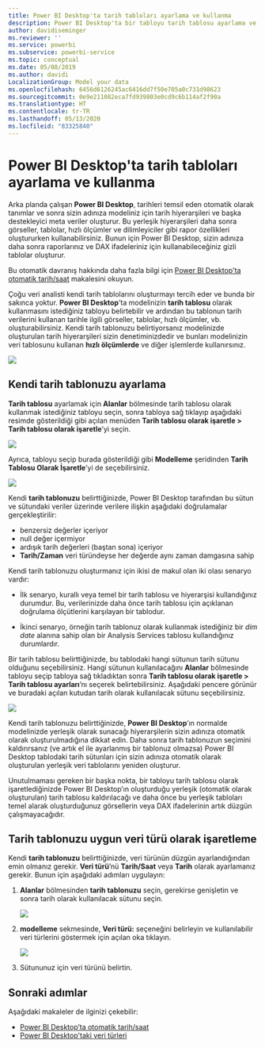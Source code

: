 ```yaml
---
title: Power BI Desktop'ta tarih tabloları ayarlama ve kullanma
description: Power BI Desktop'ta bir tabloyu tarih tablosu ayarlama ve bunun ne anlama geldiği hakkında bilgi edinin
author: davidiseminger
ms.reviewer: ''
ms.service: powerbi
ms.subservice: powerbi-service
ms.topic: conceptual
ms.date: 05/08/2019
ms.author: davidi
LocalizationGroup: Model your data
ms.openlocfilehash: 6456d6126245ac6416dd7f50e705a0c731d98623
ms.sourcegitcommit: 0e9e211082eca7fd939803e0cd9c6b114af2f90a
ms.translationtype: HT
ms.contentlocale: tr-TR
ms.lasthandoff: 05/13/2020
ms.locfileid: "83325840"
---
```

# <a name="set-and-use-date-tables-in-power-bi-desktop"></a>Power BI Desktop'ta tarih tabloları ayarlama ve kullanma

Arka planda çalışan **Power BI Desktop**, tarihleri temsil eden otomatik olarak tanımlar ve sonra sizin adınıza modeliniz için tarih hiyerarşileri ve başka destekleyici meta veriler oluşturur. Bu yerleşik hiyerarşileri daha sonra görseller, tablolar, hızlı ölçümler ve dilimleyiciler gibi rapor özellikleri oluştururken kullanabilirsiniz. Bunun için Power BI Desktop, sizin adınıza daha sonra raporlarınız ve DAX ifadeleriniz için kullanabileceğiniz gizli tablolar oluşturur.

Bu otomatik davranış hakkında daha fazla bilgi için [Power BI Desktop'ta otomatik tarih/saat](desktop-auto-date-time.md) makalesini okuyun.

Çoğu veri analisti kendi tarih tablolarını oluşturmayı tercih eder ve bunda bir sakınca yoktur. **Power BI Desktop**’ta modelinizin **tarih tablosu** olarak kullanmasını istediğiniz tabloyu belirtebilir ve ardından bu tablonun tarih verilerini kullanan tarihle ilgili görseller, tablolar, hızlı ölçümler, vb. oluşturabilirsiniz. Kendi tarih tablonuzu belirtiyorsanız modelinizde oluşturulan tarih hiyerarşileri sizin denetiminizdedir ve bunları modelinizin veri tablosunu kullanan **hızlı ölçümlerde** ve diğer işlemlerde kullanırsınız. 

![](media/desktop-date-tables/date-tables_01.png)

## <a name="setting-your-own-date-table"></a>Kendi tarih tablonuzu ayarlama

**Tarih tablosu** ayarlamak için **Alanlar** bölmesinde tarih tablosu olarak kullanmak istediğiniz tabloyu seçin, sonra tabloya sağ tıklayıp aşağıdaki resimde gösterildiği gibi açılan menüden **Tarih tablosu olarak işaretle > Tarih tablosu olarak işaretle**’yi seçin.

![](media/desktop-date-tables/date-tables_02.png)

Ayrıca, tabloyu seçip burada gösterildiği gibi **Modelleme** şeridinden **Tarih Tablosu Olarak İşaretle**’yi de seçebilirsiniz.

![](media/desktop-date-tables/date-tables_02b.png)

Kendi **tarih tablonuzu** belirttiğinizde, Power BI Desktop tarafından bu sütun ve sütundaki veriler üzerinde verilere ilişkin aşağıdaki doğrulamalar gerçekleştirilir:

* benzersiz değerler içeriyor
* null değer içermiyor
* ardışık tarih değerleri (baştan sona) içeriyor
* **Tarih/Zaman** veri türündeyse her değerde aynı zaman damgasına sahip

Kendi tarih tablonuzu oluşturmanız için ikisi de makul olan iki olası senaryo vardır:

* İlk senaryo, kurallı veya temel bir tarih tablosu ve hiyerarşisi kullandığınız durumdur. Bu, verilerinizde daha önce tarih tablosu için açıklanan doğrulama ölçütlerini karşılayan bir tablodur. 

* İkinci senaryo, örneğin tarih tablonuz olarak kullanmak istediğiniz bir *dim date* alanına sahip olan bir Analysis Services tablosu kullandığınız durumlardır. 

Bir tarih tablosu belirttiğinizde, bu tablodaki hangi sütunun tarih sütunu olduğunu seçebilirsiniz. Hangi sütunun kullanılacağını **Alanlar** bölmesinde tabloyu seçip tabloya sağ tıkladıktan sonra **Tarih tablosu olarak işaretle > Tarih tablosu ayarları**’nı seçerek belirtebilirsiniz. Aşağıdaki pencere görünür ve buradaki açılan kutudan tarih olarak kullanılacak sütunu seçebilirsiniz.

![](media/desktop-date-tables/date-tables_03.png)

Kendi tarih tablonuzu belirttiğinizde, **Power BI Desktop**’ın normalde modelinizde yerleşik olarak sunacağı hiyerarşilerin sizin adınıza otomatik olarak oluşturulmadığına dikkat edin. Daha sonra tarih tablonuzun seçimini kaldırırsanız (ve artık el ile ayarlanmış bir tablonuz olmazsa) Power BI Desktop tablodaki tarih sütunları için sizin adınıza otomatik olarak oluşturulan yerleşik veri tablolarını yeniden oluşturur.

Unutulmaması gereken bir başka nokta, bir tabloyu tarih tablosu olarak işaretlediğinizde Power BI Desktop’ın oluşturduğu yerleşik (otomatik olarak oluşturulan) tarih tablosu kaldırılacağı ve daha önce bu yerleşik tabloları temel alarak oluşturduğunuz görsellerin veya DAX ifadelerinin artık düzgün çalışmayacağıdır. 

## <a name="marking-your-date-table-as-the-appropriate-data-type"></a>Tarih tablonuzu uygun veri türü olarak işaretleme

Kendi **tarih tablonuzu** belirttiğinizde, veri türünün düzgün ayarlandığından emin olmanız gerekir. **Veri türü**’nü **Tarih/Saat** veya **Tarih** olarak ayarlamanız gerekir. Bunun için aşağıdaki adımları uygulayın:

1. **Alanlar** bölmesinden **tarih tablonuzu** seçin, gerekirse genişletin ve sonra tarih olarak kullanılacak sütunu seçin.
   
    ![](media/desktop-date-tables/date-tables_04.png) 

2. **modelleme** sekmesinde, **Veri türü:** seçeneğini belirleyin ve kullanılabilir veri türlerini göstermek için açılan oka tıklayın.

    ![](media/desktop-date-tables/date-tables_05.png)

3. Sütununuz için veri türünü belirtin. 


## <a name="next-steps"></a>Sonraki adımlar

Aşağıdaki makaleler de ilginizi çekebilir:

* [Power BI Desktop’ta otomatik tarih/saat](desktop-auto-date-time.md)
* [Power BI Desktop'taki veri türleri](../connect-data/desktop-data-types.md)
